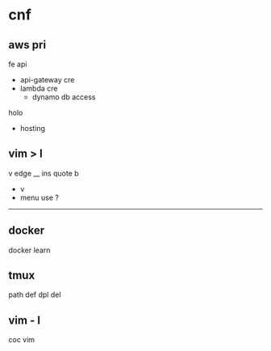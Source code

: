 
# cnf


## aws pri

fe api
- api-gateway cre
- lambda cre
  - dynamo db access


holo
- hosting


## vim > l

v edge __ ins quote b
- v <c-u>
- menu use ?


---

## docker

docker learn


## tmux

path def dpl del


## vim  -  l

coc vim



